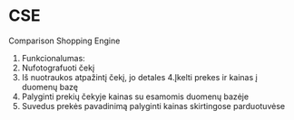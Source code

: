 # CSE
Comparison Shopping Engine

1. Funkcionalumas:
2. Nufotografuoti čekį
3. Iš nuotraukos atpažintį čekį, jo detales
4.Įkelti prekes ir kainas į duomenų bazę
5. Palyginti prekių čekyje kainas su esamomis duomenų bazėje
6. Suvedus prekės pavadinimą palyginti kainas skirtingose parduotuvėse
